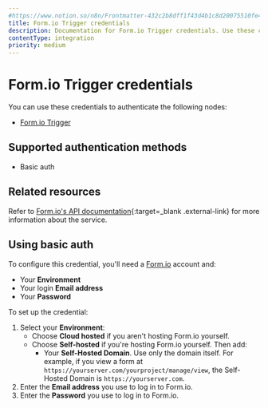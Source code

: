 ```yaml
---
#https://www.notion.so/n8n/Frontmatter-432c2b8dff1f43d4b1c8d20075510fe4
title: Form.io Trigger credentials
description: Documentation for Form.io Trigger credentials. Use these credentials to authenticate Form.io Trigger in n8n, a workflow automation platform.
contentType: integration
priority: medium
---
```


# Form.io Trigger credentials

You can use these credentials to authenticate the following nodes:

- [Form.io Trigger](/integrations/builtin/trigger-nodes/n8n-nodes-base.formiotrigger/)

## Supported authentication methods

- Basic auth

## Related resources

Refer to [Form.io's API documentation](https://apidocs.form.io/){:target=_blank .external-link} for more information about the service.

## Using basic auth

To configure this credential, you'll need a [Form.io](https://www.form.io/) account and:

- Your **Environment**
- Your login **Email address**
- Your **Password**

To set up the credential:

1. Select your **Environment**: 
    - Choose **Cloud hosted** if you aren't hosting Form.io yourself.
    - Choose **Self-hosted** if you're hosting Form.io yourself. Then add:
        - Your **Self-Hosted Domain**. Use only the domain itself. For example, if you view a form at `https://yourserver.com/yourproject/manage/view`, the Self-Hosted Domain is `https://yourserver.com`.
2. Enter the **Email address** you use to log in to Form.io.
3. Enter the **Password** you use to log in to Form.io.
